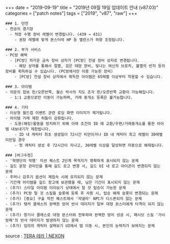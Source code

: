 +++
date = "2019-09-19"
title = "2019년 09월 19일 업데이트 안내 (v87.03)"
categories = ["patch notes"]
tags = ["2019", "v87", "raw"]
+++

```
### 1. 던전
- 천공의 경기장
  - 적정 수행 장비 레벨이 변경됩니다. (439 → 431)
    - 권장 레벨에 맞게 몬스터의 HP 등 밸런스가 하향 조정됩니다.

### 2. 부가 서비스
- PC방 혜택
  - [PC방] 차가운 금속 장비 상자가 [PC방] 전설 장비 상자로 변경됩니다.
    - 해당 상자를 통해서 절멸, 검은 태양 장비, 빛나는 여신의 브로치, 불멸의 반지 등의 장비를 획득하실 수 있습니다. (PC방에서만 이용 가능한 장비)
    - [PC방] 전설 장비 상자에서 획득한 아이템은 65레벨 이상부터 착용할 수 있습니다.

### 3. 아이템
- 의문의 첩보 왼/오른반쪽, 윌슨 박사의 지도 조각 왼/오른반쪽 교환이 가능해집니다.
  - 1:1 교환으로만 이동이 가능하며, 거래 중개소 등록은 불가능합니다.

### 4. 기타
- 이상형 월드컵 이벤트 관련 로딩 화면 이미지가 제거됩니다.
- 아이템 거래 제한 허들이 강화됩니다.
  - 도용(해킹)활동을 방지하기 위해 아래 조건의 ID 에 교환/우편/거래중개소를 통한 아이템 내보내기가 제한됩니다.
    - ID 내 캐릭터 최초 생성일이 72시간 미만이거나 ID 내 캐릭터 최고 레벨이 30레벨 미만일 경우
    - 첫 캐릭터 생성 후 72시간이 지나고, 30레벨 이상을 달성하면 자동으로 해제됩니다.

### [버그수정]
- '혁명단의 악행' 미션 퀘스트 2단계 목적지가 명확하게 표시되지 않는 문제
- 길드 문장 관리인을 통해 길드 로고 변경 시, 길드 UI 내 로고 아이콘이 변경되지 않는 문제
- 주머니 감추기 옵션이 재접속 시에 유지되지 않는 문제
- 기간제 아이템을 길드 창고에 보관했을 때, 남은 기간이 표시되지 않는 문제
- (추가) 스타일 아이템 미리보기 상태에서 탈 것 탑승이 가능한 문제
- (추가) PC방 탈 것 스킬을 슬롯에 등록 후 사용 시, 탑승 해제 슬롯이 변경되는 문제
- (추가) [중요] 구출 작전 퀘스트에서 '쟈넬라' NPC가 디스폰되지 않는 문제
- (추가) 탱커 클래스의 완벽한 방어 반사 데미지가 일부 대형 몬스터에게 타격이 되지 않는 문제
- (추가) 창기사 클래스로 대형 몬스터와 전투하여 완벽한 방어 성공 시, 패시브 스킬 '가시 방패'의 반사 데미지가 발생하지 않는 문제
- (추가) 임의의 캐릭터 살펴보기 UI에서 탭 이동 시, 본인의 능력치가 보여지는 문제
```

source : [TERA 테라 | NEXON](http://tera.nexon.com/news/update/view.aspx?n4articlesn=410)
